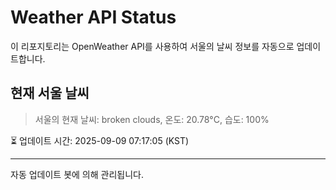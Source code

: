
# Weather API Status

이 리포지토리는 OpenWeather API를 사용하여 서울의 날씨 정보를 자동으로 업데이트합니다.

## 현재 서울 날씨
> 서울의 현재 날씨: broken clouds, 온도: 20.78°C, 습도: 100%

⏳ 업데이트 시간: 2025-09-09 07:17:05 (KST)

---
자동 업데이트 봇에 의해 관리됩니다.
